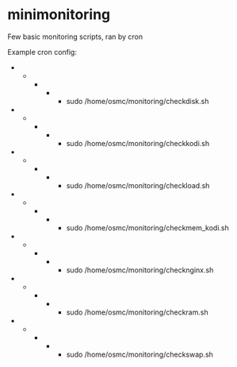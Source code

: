 # minimonitoring
Few basic monitoring scripts, ran by cron

Example cron config:
* * * * * sudo /home/osmc/monitoring/checkdisk.sh
* * * * * sudo /home/osmc/monitoring/checkkodi.sh
* * * * * sudo /home/osmc/monitoring/checkload.sh
* * * * * sudo /home/osmc/monitoring/checkmem_kodi.sh
* * * * * sudo /home/osmc/monitoring/checknginx.sh
* * * * * sudo /home/osmc/monitoring/checkram.sh
* * * * * sudo /home/osmc/monitoring/checkswap.sh
